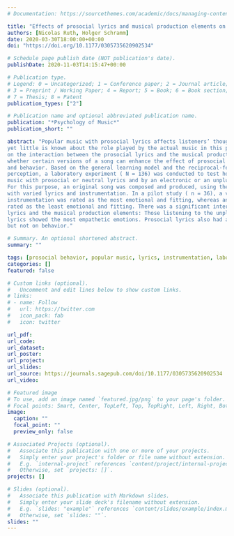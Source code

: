 ```yaml
---
# Documentation: https://sourcethemes.com/academic/docs/managing-content/

title: "Effects of prosocial lyrics and musical production elements on emotions, thoughts and behavior"
authors: [Nicolas Ruth, Holger Schramm]
date: 2020-03-30T18:00:00+00:00
doi: "https://doi.org/10.1177/0305735620902534"

# Schedule page publish date (NOT publication's date).
publishDate: 2020-11-03T14:15:47+00:00

# Publication type.
# Legend: 0 = Uncategorized; 1 = Conference paper; 2 = Journal article;
# 3 = Preprint / Working Paper; 4 = Report; 5 = Book; 6 = Book section;
# 7 = Thesis; 8 = Patent
publication_types: ["2"]

# Publication name and optional abbreviated publication name.
publication: "*Psychology of Music*"
publication_short: ""

abstract: "Popular music with prosocial lyrics affects listeners’ thoughts, emotions and behavior, 
yet little is known about the role played by the actual music in this process. This study focused 
on the interaction between the prosocial lyrics and the musical production elements, examining 
whether certain versions of a song can enhance the effect of prosocial lyrics on thoughts, emotions 
and behavior. Based on the general learning model and the reciprocal-feedback model of music 
perception, a laboratory experiment ( N = 136) was conducted to test how listeners are affected by 
music with prosocial or neutral lyrics and by an electronic or an unplugged version of the music. 
For this purpose, an original song was composed and produced, using the same melodies and harmonies 
with varied lyrics and instrumentation. In a pilot study ( n = 36), a version with acoustic 
instrumentation was rated as the most emotional and fitting, whereas an electronic dance version was 
rated as the least emotional and fitting. There was a significant interaction effect between the 
lyrics and the musical production elements: Those listening to the unplugged version with prosocial 
lyrics showed the most empathetic emotions. Prosocial lyrics also had an effect on prosocial thoughts 
but not on behavior."

# Summary. An optional shortened abstract.
summary: ""

tags: [prosocial behavior, popular music, lyrics, instrumentation, laboratory, experiment]
categories: []
featured: false

# Custom links (optional).
#   Uncomment and edit lines below to show custom links.
# links:
# - name: Follow
#   url: https://twitter.com
#   icon_pack: fab
#   icon: twitter

url_pdf:
url_code:
url_dataset:
url_poster:
url_project:
url_slides:
url_source: https://journals.sagepub.com/doi/10.1177/0305735620902534
url_video:

# Featured image
# To use, add an image named `featured.jpg/png` to your page's folder.
# Focal points: Smart, Center, TopLeft, Top, TopRight, Left, Right, BottomLeft, Bottom, BottomRight.
image:
  caption: ""
  focal_point: ""
  preview_only: false

# Associated Projects (optional).
#   Associate this publication with one or more of your projects.
#   Simply enter your project's folder or file name without extension.
#   E.g. `internal-project` references `content/project/internal-project/index.md`.
#   Otherwise, set `projects: []`.
projects: []

# Slides (optional).
#   Associate this publication with Markdown slides.
#   Simply enter your slide deck's filename without extension.
#   E.g. `slides: "example"` references `content/slides/example/index.md`.
#   Otherwise, set `slides: ""`.
slides: ""
---
```

